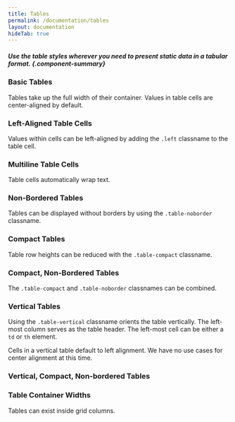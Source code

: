 ```yaml
---
title: Tables
permalink: /documentation/tables
layout: documentation
hideTab: true
---
```


##### Use the table styles wherever you need to present static data in a tabular format. {.component-summary}

### Basic Tables

Tables take up the full width of their container. Values in table cells are center-aligned by default.


<clr-tables-basic-demo></clr-tables-basic-demo>

### Left-Aligned Table Cells

Values within cells can be left-aligned by adding the
<code class="clr-code">.left</code> classname to the table cell.

<clr-tables-leftcell-demo></clr-tables-leftcell-demo>

### Multiline Table Cells

Table cells automatically wrap text.


<clr-tables-multiline-demo></clr-tables-multiline-demo>

### Non-Bordered Tables

Tables can be displayed without borders by using the
<code class="clr-code">.table-noborder</code> classname.

<clr-tables-noborder-demo></clr-tables-noborder-demo>

### Compact Tables

Table row heights can be reduced with the <code class="clr-code">.table-compact</code> classname.

<clr-tables-compact-demo></clr-tables-compact-demo>

### Compact, Non-Bordered Tables

The <code class="clr-code">.table-compact</code> and
<code class="clr-code">.table-noborder</code> classnames can be combined.

<clr-tables-compact-noborder-demo></clr-tables-compact-noborder-demo>

### Vertical Tables

Using the <code class="clr-code">.table-vertical</code> classname orients the table vertically.
The left-most column serves as the table header. The left-most cell can be either a
<code class="clr-code">td</code> or
<code class="clr-code">th</code> element.

Cells in a vertical table default to left alignment. We have no use cases for center alignment at this time.

<clr-tables-vertical-demo></clr-tables-vertical-demo>

### Vertical, Compact, Non-bordered Tables
<clr-tables-vertical-noborder-compact-demo></clr-tables-vertical-noborder-compact-demo>

### Table Container Widths

Tables can exist inside grid columns.

<clr-tables-width-demo></clr-tables-width-demo>

